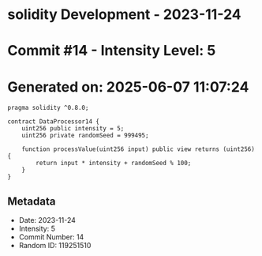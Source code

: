 ﻿# solidity Development - 2023-11-24
# Commit #14 - Intensity Level: 5
# Generated on: 2025-06-07 11:07:24
```solidity
pragma solidity ^0.8.0;

contract DataProcessor14 {
    uint256 public intensity = 5;
    uint256 private randomSeed = 999495;

    function processValue(uint256 input) public view returns (uint256) {
        return input * intensity + randomSeed % 100;
    }
}
```
## Metadata
- Date: 2023-11-24
- Intensity: 5
- Commit Number: 14
- Random ID: 119251510
